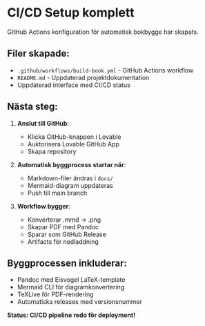 # CI/CD Setup komplett

GitHub Actions konfiguration för automatisk bokbygge har skapats.

## Filer skapade:
- `.github/workflows/build-book.yml` - GitHub Actions workflow
- `README.md` - Uppdaterad projektdokumentation
- Uppdaterad interface med CI/CD status

## Nästa steg:

1. **Anslut till GitHub**:
   - Klicka GitHub-knappen i Lovable
   - Auktorisera Lovable GitHub App
   - Skapa repository

2. **Automatisk byggprocess startar när**:
   - Markdown-filer ändras i `docs/`
   - Mermaid-diagram uppdateras
   - Push till main branch

3. **Workflow bygger**:
   - Konverterar .mmd → .png
   - Skapar PDF med Pandoc
   - Sparar som GitHub Release
   - Artifacts för nedladdning

## Byggprocessen inkluderar:
- Pandoc med Eisvogel LaTeX-template
- Mermaid CLI för diagramkonvertering
- TeXLive för PDF-rendering
- Automatiska releases med versionsnummer

**Status: CI/CD pipeline redo för deployment!**